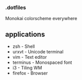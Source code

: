 ### .dotfiles ###

Monokai colorscheme everywhere

## applications ##
* zsh - Shell
* urxvt - Unicode terminal
* vim - Text editor
* terminus - Monospaced font
* i3 - Tiling WM
* firefox - Browser
